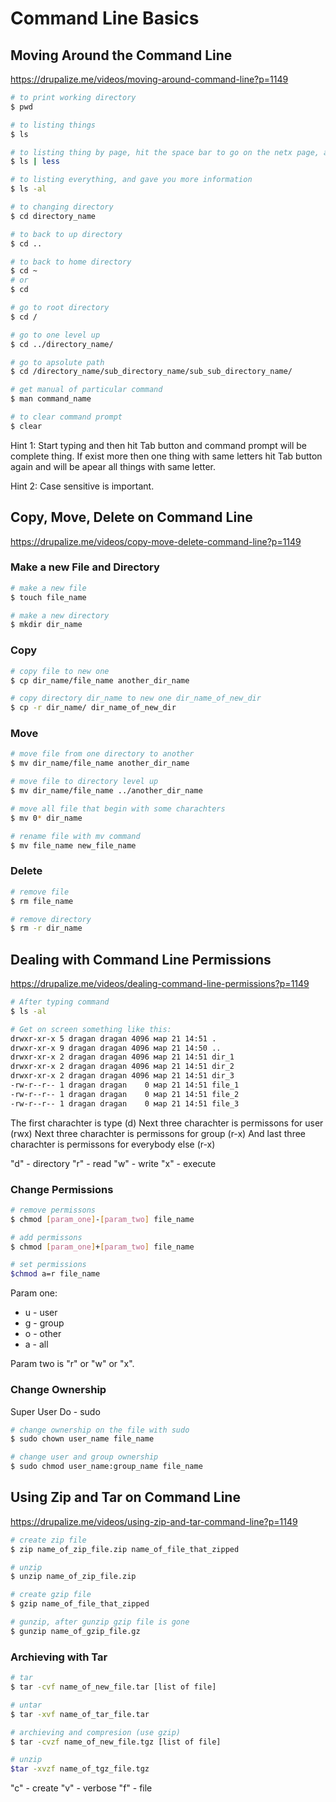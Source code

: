 # Command Line Basics

## Moving Around the Command Line

<https://drupalize.me/videos/moving-around-command-line?p=1149>

```bash
# to print working directory
$ pwd

# to listing things
$ ls

# to listing thing by page, hit the space bar to go on the netx page, and at the end hit q to exit from last page
$ ls | less

# to listing everything, and gave you more information
$ ls -al

# to changing directory
$ cd directory_name

# to back to up directory
$ cd ..

# to back to home directory
$ cd ~
# or
$ cd

# go to root directory
$ cd /

# go to one level up 
$ cd ../directory_name/

# go to apsolute path
$ cd /directory_name/sub_directory_name/sub_sub_directory_name/

# get manual of particular command
$ man command_name

# to clear command prompt
$ clear
```

Hint 1: Start typing and then hit Tab button and command prompt will be complete thing. If exist more then one thing with same letters hit Tab button again and will be apear all things with same letter.

Hint 2: Case sensitive is important.

## Copy, Move, Delete on Command Line

<https://drupalize.me/videos/copy-move-delete-command-line?p=1149>

### Make a new File and Directory

```bash
# make a new file
$ touch file_name

# make a new directory
$ mkdir dir_name
```

### Copy

```bash
# copy file to new one
$ cp dir_name/file_name another_dir_name

# copy directory dir_name to new one dir_name_of_new_dir
$ cp -r dir_name/ dir_name_of_new_dir
```

### Move

```bash
# move file from one directory to another
$ mv dir_name/file_name another_dir_name

# move file to directory level up
$ mv dir_name/file_name ../another_dir_name

# move all file that begin with some charachters
$ mv 0* dir_name

# rename file with mv command
$ mv file_name new_file_name
```

### Delete

```bash
# remove file
$ rm file_name

# remove directory
$ rm -r dir_name
```

## Dealing with Command Line Permissions

<https://drupalize.me/videos/dealing-command-line-permissions?p=1149>

```bash
# After typing command
$ ls -al
```

```bash
# Get on screen something like this:
drwxr-xr-x 5 dragan dragan 4096 мар 21 14:51 .
drwxr-xr-x 9 dragan dragan 4096 мар 21 14:50 ..
drwxr-xr-x 2 dragan dragan 4096 мар 21 14:51 dir_1
drwxr-xr-x 2 dragan dragan 4096 мар 21 14:51 dir_2
drwxr-xr-x 2 dragan dragan 4096 мар 21 14:51 dir_3
-rw-r--r-- 1 dragan dragan    0 мар 21 14:51 file_1
-rw-r--r-- 1 dragan dragan    0 мар 21 14:51 file_2
-rw-r--r-- 1 dragan dragan    0 мар 21 14:51 file_3
```

The first charachter is type (d)
Next three charachter is permissons for user (rwx)
Next three charachter is permissons for group (r-x)
And last three charachter is permissons for everybody else (r-x)

"d" - directory
"r" - read
"w" - write
"x" - execute

### Change Permissions

```bash
# remove permissons
$ chmod [param_one]-[param_two] file_name

# add permissons
$ chmod [param_one]+[param_two] file_name

# set permissions
$chmod a=r file_name
```

Param one:

* u - user
* g - group
* o - other
* a - all

Param two is "r" or "w" or "x".

### Change Ownership

Super User Do - sudo

```bash
# change ownership on the file with sudo
$ sudo chown user_name file_name

# change user and group ownership
$ sudo chmod user_name:group_name file_name
```

## Using Zip and Tar on Command Line

<https://drupalize.me/videos/using-zip-and-tar-command-line?p=1149>

```bash
# create zip file
$ zip name_of_zip_file.zip name_of_file_that_zipped

# unzip
$ unzip name_of_zip_file.zip

# create gzip file
$ gzip name_of_file_that_zipped

# gunzip, after gunzip gzip file is gone
$ gunzip name_of_gzip_file.gz

```

### Archieving with Tar

```bash
# tar
$ tar -cvf name_of_new_file.tar [list of file]

# untar
$ tar -xvf name_of_tar_file.tar

# archieving and compresion (use gzip)
$ tar -cvzf name_of_new_file.tgz [list of file]

# unzip
$tar -xvzf name_of_tgz_file.tgz
```

"c" - create
"v" - verbose
"f" - file
